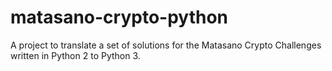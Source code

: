 matasano-crypto-python
======================

A project to translate a set of solutions for the Matasano Crypto Challenges written in Python 2 to Python 3.
